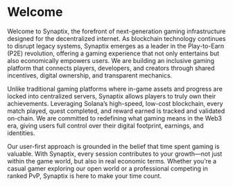 # Welcome

Welcome to Synaptix, the forefront of next-generation gaming infrastructure designed for the decentralized internet. As blockchain technology continues to disrupt legacy systems, Synaptix emerges as a leader in the Play-to-Earn (P2E) revolution, offering a gaming experience that not only entertains but also economically empowers users. We are building an inclusive gaming platform that connects players, developers, and creators through shared incentives, digital ownership, and transparent mechanics.

Unlike traditional gaming platforms where in-game assets and progress are locked into centralized servers, Synaptix allows players to truly own their achievements. Leveraging Solana’s high-speed, low-cost blockchain, every match played, quest completed, and reward earned is tracked and validated on-chain. We are committed to redefining what gaming means in the Web3 era, giving users full control over their digital footprint, earnings, and identities.

Our user-first approach is grounded in the belief that time spent gaming is valuable. With Synaptix, every session contributes to your growth—not just within the game world, but also in real economic terms. Whether you’re a casual gamer exploring our open world or a professional competing in ranked PvP, Synaptix is here to make your time count.
